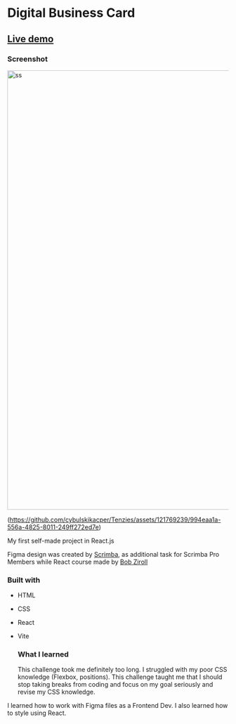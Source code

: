# Digital Business Card 

## [Live demo](https://cybulskikacper.github.io/Business-Card/)


### Screenshot

<img width="1000" alt="ss" src="https://github.com/cybulskikacper/Tenzies/assets/121769239/994eaa1a-556a-4825-8011-249ff272ed7e">

(https://github.com/cybulskikacper/Tenzies/assets/121769239/994eaa1a-556a-4825-8011-249ff272ed7e)



My first self-made project in React.js  


Figma design was created by [Scrimba](https://scrimba.com/), as additional task for Scrimba Pro Members while React course made by [Bob Ziroll](https://twitter.com/bobziroll?s=20)

### Built with 

- HTML
- CSS
- React
- Vite



  ### What I learned

  This challenge took me definitely too long. I struggled with my poor CSS knowledge (Flexbox, positions). This challenge taught me that I should stop taking breaks from coding and focus on my goal seriously and revise my CSS knowledge. 

I learned how to work with Figma files as a Frontend Dev. I  also learned how to style using React. 
